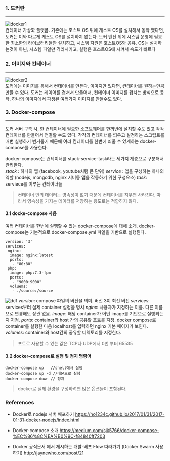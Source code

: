 ### 1. 도커란
***
![docker1](https://ho1234c.github.io/images/2017-01-31-docker-nodejs/2.png)  
컨테이너 가상화 플랫폼. 기존에는 호스트 OS 위에 게스트 OS를 설치해서 동작 했다면, 도커는 이와 다르게 게스트 OS를 설치하지 않는다. 도커 엔진 위에 시스템 운영에 필요한 최소한의 라이브러리들만 설치하고, 시스템 자원은 호스트OS와 공유. OS는 설치하는것이 아닌, 시스템 파일만 격리시키고, 실행은 호스트OS에 시켜서 속도가 빠르다

### 2. 이미지와 컨테이너
***
![docker2](https://ho1234c.github.io/images/2017-01-31-docker-nodejs/3.png)  
도커에는 이미지를 통해서 컨테이너를 만든다. 이미지만 있다면, 컨테이너를 원하는만큼 만들 수 있다. 도커는 레이어를 겹쳐서 만들어서, 컨테이너 이미지를 겹치는 방식으로 동작. 하나의 이미지에서 파생된 여러가지 이미지를 만들수도 있다. 

### 3. Docker-compose
***
도커 서버 구축 시, 한 컨테이너에 필요한 소프트웨어를 한꺼번에 설치할 수도 있고 각각 컨테이너를 만들어서 연결할 수도 있다. 각각의 컨테이너를 띄우고 설정하는 스크립트를 매번 실행하기 번거롭기 때문에 여러 컨테이너를 한번에 띄울 수 있게하는 docker-compose를 사용한다.

docker-compose는 컨테이너를 stack-service-task라는 세가지  계층으로 구분해서 관리한다.  
_stack_ : 하나의 앱 (facebook, youtube처럼 큰 단위)
_service_ : 앱을 구성하는 하나의 역할 (nodejs, mongodb, nginx 서버등 앱을 작동하기 위한 구성요소)
_task_: serviece를 이루는 컨테이너들
> 컨테이너 안의 데이터는 영속성이 없기 때문에 컨테이너를 지우면 사라진다. 따라서 영속성을 가지는 데이터를 저장하는 용도로는 적합하지 않다.

#### 3.1 docke-compose 사용
여러 컨테이너를 한번에 실행할 수 있는 docker-compose에 대해 소개.
docker-compose는 기본적으로 docker-compose.yml 파일을 기반으로 실행된다. 

```
version: '3'
services:
 nginx:
  image: nginx:latest
  ports:
   - "80:80"
 php:
  image: php:7.3-fpm
  ports:
   - "9000:9000"
  voluems:
   - ./source:/source
```
![dc1](https://miro.medium.com/max/1828/1*JCbYpCF4U-fF08Ef3l2o3g.png)
_version_: compose 파일의 버전을 의미. 버전 3이 최신 버전
_services_: services부터 실제 container 설정을 명시
_nginx_: 사용자가 지정하는 이름. 다른 이름으로 변경해도 상관 없음.
_image_: 해당 container가 어떤 image를 기반으로 실행되는지 지정. 
_ports_: container와 host 간의 공유할 포트를 지정. docker compose로 container를 실행한 다음 localhost를 입력하면 nginx 기본 페이지가 보인다. 
_volumes_: container와 host간의 공유할 디렉토리를 지정한다. 

> 포트로 사용할 수 있는 값은 TCP나 UDP에서 0번 부터 65535 
#### 3.2 docker-compose로 실행 및 정지 명령어
```
docker-compose up   //shell에서 실행
docker-compose up -d //데몬으로 실행
docker-compose down // 정지
```
> docker로 실제 환경을 구성하려면 많은 옵션들이 포함된다. 

### References
- Docker로 nodejs 서버 배포하기
https://ho1234c.github.io/2017/01/31/2017-01-31-docker-nodejs/index.html
- Docker-compose 소개
https://medium.com/sjk5766/docker-compose-%EC%86%8C%EA%B0%9C-f84840ff7203

- Docker 공식문서 에서 제시하는 개발-배포 Flow 따라가기 (Docker Swarm 사용하기)
http://jaynewho.com/post/21